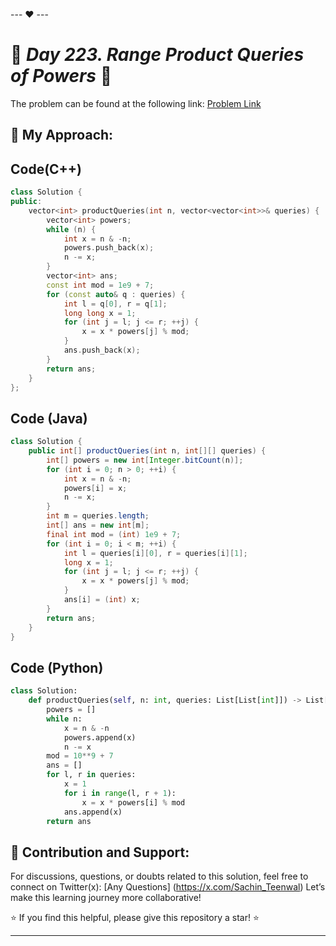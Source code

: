 --- ❤️ ---

# 🚀 _Day 223. Range Product Queries of Powers_ 🧠


The problem can be found at the following link: [Problem Link](https://leetcode.com/problems/range-product-queries-of-powers/description/)

## 🎯 **My Approach:**


## Code(C++)
```cpp
class Solution {
public:
    vector<int> productQueries(int n, vector<vector<int>>& queries) {
        vector<int> powers;
        while (n) {
            int x = n & -n;
            powers.push_back(x);
            n -= x;
        }
        vector<int> ans;
        const int mod = 1e9 + 7;
        for (const auto& q : queries) {
            int l = q[0], r = q[1];
            long long x = 1;
            for (int j = l; j <= r; ++j) {
                x = x * powers[j] % mod;
            }
            ans.push_back(x);
        }
        return ans;
    }
};
```

## Code (Java)

```java
class Solution {
    public int[] productQueries(int n, int[][] queries) {
        int[] powers = new int[Integer.bitCount(n)];
        for (int i = 0; n > 0; ++i) {
            int x = n & -n;
            powers[i] = x;
            n -= x;
        }
        int m = queries.length;
        int[] ans = new int[m];
        final int mod = (int) 1e9 + 7;
        for (int i = 0; i < m; ++i) {
            int l = queries[i][0], r = queries[i][1];
            long x = 1;
            for (int j = l; j <= r; ++j) {
                x = x * powers[j] % mod;
            }
            ans[i] = (int) x;
        }
        return ans;
    }
}
```

## Code (Python)

```python
class Solution:
    def productQueries(self, n: int, queries: List[List[int]]) -> List[int]:
        powers = []
        while n:
            x = n & -n
            powers.append(x)
            n -= x
        mod = 10**9 + 7
        ans = []
        for l, r in queries:
            x = 1
            for i in range(l, r + 1):
                x = x * powers[i] % mod
            ans.append(x)
        return ans
```



## 🎯 **Contribution and Support:**

For discussions, questions, or doubts related to this solution, feel free to connect on Twitter(x): [Any Questions] (https://x.com/Sachin_Teenwal) Let’s make this learning journey more collaborative!

⭐ If you find this helpful, please give this repository a star! ⭐

---
